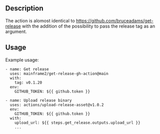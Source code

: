 ## Description
The action is alomost identical to https://github.com/bruceadams/get-release with the addition of the possibility to pass the release tag as an argument.

## Usage

Example usage:
```
- name: Get release
  uses: mainframe2/get-release-gh-action@main
  with:
    tag: v0.1.20
  env:
    GITHUB_TOKEN: ${{ github.token }}

- name: Upload release binary
  uses: actions/upload-release-asset@v1.0.2
  env:
    GITHUB_TOKEN: ${{ github.token }}
  with:
    upload_url: ${{ steps.get_release.outputs.upload_url }}
    ...
